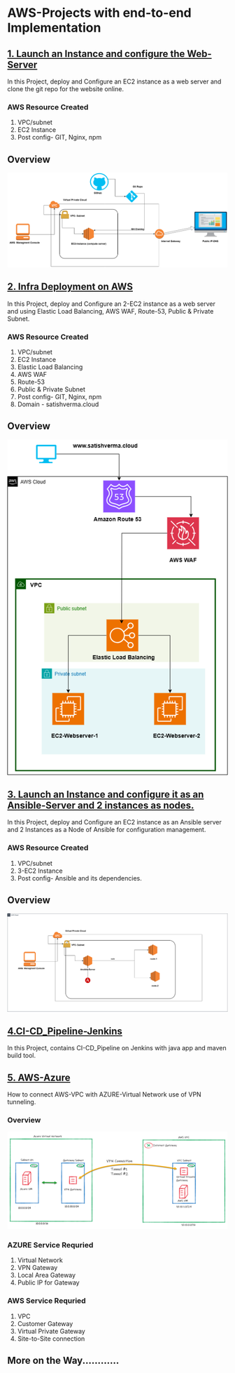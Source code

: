 # AWS-Projects with end-to-end Implementation

## [1. Launch an Instance and configure the Web-Server](./1.%20Launch%20an%20Instance%20and%20configure%20Web-Server/)

In this Project, deploy and Configure an EC2 instance as a web server and clone the git repo for the website online.

### AWS Resource Created

1. VPC/subnet
2. EC2 Instance
3. Post config- GIT, Nginx, npm

## Overview
![Overview](1.%20Launch%20an%20Instance%20and%20configure%20Web-Server/img/overview.png)


## [2. Infra Deployment on AWS](./2.%20Infra-aws-cloud-L2/)

In this Project, deploy and Configure an 2-EC2 instance as a web server and using Elastic Load Balancing, AWS WAF, Route-53, Public & Private Subnet.

### AWS Resource Created

1. VPC/subnet
2. EC2 Instance
3. Elastic Load Balancing 
4. AWS WAF 
5. Route-53
6. Public & Private Subnet
7. Post config- GIT, Nginx, npm
8. Domain - satishverma.cloud

## Overview
![Overview](2.%20Infra-aws-cloud-L2/img/2.%20awsinfra.png)

## [3. Launch an Instance and configure it as an Ansible-Server and 2 instances as nodes.](./3.%20Ansible-Config/)

In this Project, deploy and Configure an EC2 instance as an Ansible server and 2 Instances as a Node of Ansible for configuration management.

### AWS Resource Created

1. VPC/subnet
2. 3-EC2 Instance
3. Post config- Ansible and its dependencies.

## Overview
![Overview](3.%20Ansible-Config/img/3.ansible.png)

## [4.CI-CD_Pipeline-Jenkins](./4.CI-CD_Pipeline-Jenkins)

In this Project, contains CI-CD_Pipeline on Jenkins with java app and maven build tool.


## [5. AWS-Azure](https://github.com/satishvermacoen/Azure-Projects/tree/main/6.Project-networking/aws-azure-vpn-connectivity)

How to connect AWS-VPC with AZURE-Virtual Network use of VPN tunneling.

### Overview
![Overview](/4.aws-azure.png)

### AZURE Service Requried 
1. Virtual Network
2. VPN Gateway 
3. Local Area Gateway 
4. Public IP for Gateway

### AWS Service Requried
1. VPC
2. Customer Gateway
3. Virtual Private Gateway
4. Site-to-Site connection

## More on the Way............